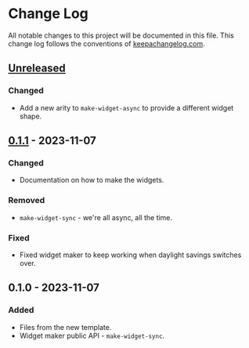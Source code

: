 # Change Log
All notable changes to this project will be documented in this file. This change log follows the conventions of [keepachangelog.com](http://keepachangelog.com/).

## [Unreleased]
### Changed
- Add a new arity to `make-widget-async` to provide a different widget shape.

## [0.1.1] - 2023-11-07
### Changed
- Documentation on how to make the widgets.

### Removed
- `make-widget-sync` - we're all async, all the time.

### Fixed
- Fixed widget maker to keep working when daylight savings switches over.

## 0.1.0 - 2023-11-07
### Added
- Files from the new template.
- Widget maker public API - `make-widget-sync`.

[Unreleased]: https://sourcehost.site/your-name/swift-ticketing/compare/0.1.1...HEAD
[0.1.1]: https://sourcehost.site/your-name/swift-ticketing/compare/0.1.0...0.1.1
